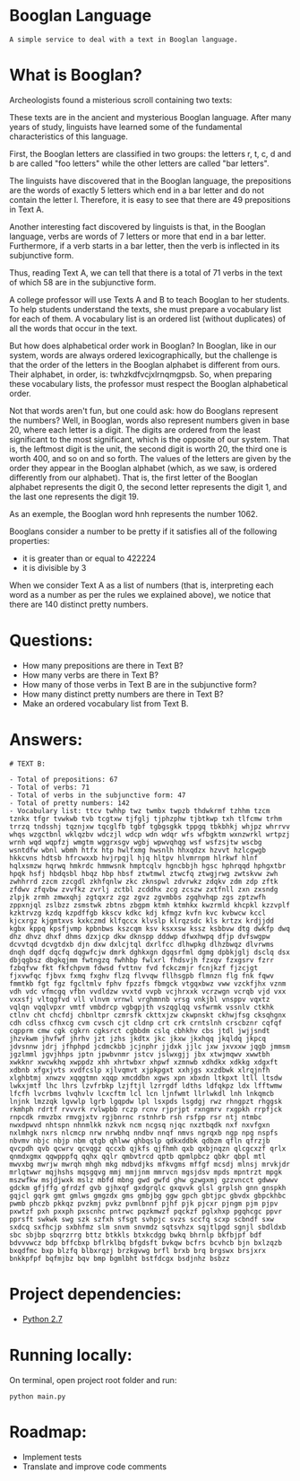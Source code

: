 # Booglan Language

```
A simple service to deal with a text in Booglan language.
```

# What is Booglan?
Archeologists found a misterious scroll containing two texts:

These texts are in the ancient and mysterious Booglan language. After many years of study, linguists have learned some of the fundamental characteristics of this language.

First, the Booglan letters are classified in two groups: the letters r, t, c, d and b are called "foo letters" while the other letters are called "bar letters".

The linguists have discovered that in the Booglan language, the prepositions are the words of exactly 5 letters which end in a bar letter and do not contain the letter l. Therefore, it is easy to see that there are 49 prepositions in Text A.

Another interesting fact discovered by linguists is that, in the Booglan language, verbs are words of 7 letters or more that end in a bar letter. Furthermore, if a verb starts in a bar letter, then the verb is inflected in its subjunctive form.

Thus, reading Text A, we can tell that there is a total of 71 verbs in the text of which 58 are in the subjunctive form.

A college professor will use Texts A and B to teach Booglan to her students. To help students understand the texts, she must prepare a vocabulary list for each of them. A vocabulary list is an ordered list (without duplicates) of all the words that occur in the text.

But how does alphabetical order work in Booglan? In Booglan, like in our system, words are always ordered lexicographically, but the challenge is that the order of the letters in the Booglan alphabet is different from ours. Their alphabet, in order, is: twhzkdfvcjxlrnqmgpsb. So, when preparing these vocabulary lists, the professor must respect the Booglan alphabetical order.

Not that words aren't fun, but one could ask: how do Booglans represent the numbers? Well, in Booglan, words also represent numbers given in base 20, where each letter is a digit. The digits are ordered from the least significant to the most significant, which is the opposite of our system. That is, the leftmost digit is the unit, the second digit is worth 20, the third one is worth 400, and so on and so forth. The values of the letters are given by the order they appear in the Booglan alphabet (which, as we saw, is ordered differently from our alphabet). That is, the first letter of the Booglan alphabet represents the digit 0, the second letter represents the digit 1, and the last one represents the digit 19.

As an exemple, the Booglan word hnh represents the number 1062.

Booglans consider a number to be pretty if it satisfies all of the following properties:

- it is greater than or equal to 422224
- it is divisible by 3

When we consider Text A as a list of numbers (that is, interpreting each word as a number as per the rules we explained above), we notice that there are 140 distinct pretty numbers.


# Questions:
- How many prepositions are there in Text B?
- How many verbs are there in Text B?
- How many of those verbs in Text B are in the subjunctive form?
- How many distinct pretty numbers are there in Text B?
- Make an ordered vocabulary list from Text B.


# Answers:
```
# TEXT B:

- Total of prepositions: 67
- Total of verbs: 71
- Total of verbs in the subjunctive form: 47
- Total of pretty numbers: 142
- Vocabulary list: ttcv twhhp twz twmbx twpzb thdwkrmf tzhhm tzcm tznkx tfgr tvwkwb tvb tcgtxw tjfglj tjphzphw tjbtkwp txh tlfcmw trhm trrzq tndsshj tqznjxw tqcglfb tgbf tgbgsgkk tppgq tbkbhkj whjpz whrrvv whqs wzgctbnl wklqzbv wdczjl wdcp wdn wdqr wfs wfbgktm wxnzwrkl wrtpzj wrnh wqd wqpfzj wmgtm wggrxsgv wgbj wpwvqhqg wsf wsfzsjtw wscbg wsntdfw wbnl wbmh htfx htp hwlfxmg hwsnlh hhxqdzx hzvvt hzlcgwgb hkkcvns hdtsb hfrcwxxb hvjrpqjl hjq hltpv hlvmrnpm hlrkwf hlnf hqlxsmzw hqrwq hmkrdc hmmwsnk hmptcqlv hgncbbjh hgsc hphrqqd hphgxtbr hpqk hsfj hbdqsbl hbqz hbp hbsf ztwtmwl ztwcfq ztwgjrwg zwtskvw zwh zwhhrrd zzcm zzcgdl zkhfqnlw zkc zknspwl zdvrwkz zdqkv zdm zdp zftk zfdwv zfqvbw zvvfkz zvrlj zctbl zcddhx zcg zcszw zxtfnll zxn zxsndg zlpjk zrmh zmwxqhj zgtqxrz zgz zgvz zgvmbbs zgqhvhqp zgs zptzwfh zppxnjql zslbzz zsmstwk zbtns zbgpm ktmh ktmhkx kwzrmld khcpkl kzzvplf kzktrvzg kzdq kzpdffgb kkscv kdkc kdj kfmgz kvfn kvc kvbwcw kccl kjcxrgz kjgmtxvs kxkczmd klfqccx klvslp klrqzsdc kls krtzx krdjjdd kgbx kppq kpsfjvmp kpbnbws kszcqm ksv ksxxsw kssz ksbbvw dtg dwkfp dwq dhz dhvz dhxf dhms dzxjcp dkw dknspp dddwp dfwxhwpq dfjp dvfswgpw dcvvtqd dcvgtdxb djn dxw dxlcjtql dxrlfcc dlhwpkg dlhzbwqz dlvrwms dnqh dqdf dqcfq dqgwfcjw dmrk dghkxgn dgqsrfml dgmg dpbkjglj dsclq dsx dbjqgbsz dbgkqjmm fwtngzq fwhhbp fwlxrl fhdsvjh fzxqv fzxgsrv fzrr fzbqfvw fkt fkfchpvm fdwsd fvttnv fvd fckczmjr fcnjkzf fjzcjgt fjxvwfqc fjbvx fxmq fxghv flzq flvvqw fllhsgpb flmnzn flg fnk fqwv fmmtkb fgt fgz fgcltmlv fphv fpzzfs fbmgck vtgqxbwz vww vzckfjhx vznm vdh vdc vfmcgq vfbn vvdldzw vvxtd vvpb vcjhrxxk vcrzwgn vcrqb vjd vxx vxxsfj vltqgfvd vll vlnvm vrnwl vrghmnnb vrsg vnkjbl vnsppv vqxtz vqlqn vqqlvpxr vmtf vmbdrcp vgbgpjth vszqglqq vsfwrmk vssnlv ctkhk ctlnv cht chcfdj chbnltpr czmrsfk ckttxjzw ckwpnskt ckhwjfsg cksqhgnx cdh cdlss cfhxcg cvm cvsch cjt cldnp crt crk crntslnh crscbznr cqfqf cqpprm cmw cgk cgkrn cgksrct cgbbdm cslq cbhkhv cbs jtdl jwjjsndt jhzvkwm jhvfwf jhrhv jzt jzhs jkdtx jkc jkxw jkxhqq jkqldq jkpcq jdvsnnw jdrj jfhphpd jcdmckbb jcjnphr jjdxk jjlc jxw jxvxxw jqgb jmmsm jgzlmml jgvjhhps jptn jpwbvnmr jstcv jslwxgjj jbx xtwjmqwv xwwtbh xwkknr xwcwkhq xwppdz xhh xhrtwbxr xhpwf xzmnwb xdhdkx xdkkg xdgxft xdbnb xfgxjvts xvdfcslp xjlvqmvt xjpkpgxt xxhjgs xxzdbwk xlrqjnfh xlghbtmj xnwzv xqqgtmn xqqp xmcddbn xgws xpn xbxdn ltkpxt ltll ltsdw lwkxjmtf lhc lhrs lzvfrbkp lzjftjl lzrrgdf ldths ldfqkpz ldx lfftwmw lfcfh lvcrbms lvqhvlv lcxcftm lcl lcn ljnfwmt llrlwkdl lnh lnkqmcb lnjnk lmzzqk lgvwlp lgrb lgqpdw lpl lsxpds lsgdgj rwz rhngpzt rhggsk rkmhph rdrtf rvvvrk rvlwpbb rczp rcnv rjprjpt rxngmrv rxgpkh rrpfjck rnpcdk rmvzbx rmvgjxtv rgjbnrnc rstnhrb rsh rsfpp rsr ntj ntmbc nwxdpwvd nhtspn nhnmlkk nzkvk ncm ncgsq njqc nxztbqdk nxf nxvfgxn nxlmhgk nxrs nlcmcp nrw nrwbhq nndbv nnqf nmvs ngrqxb ngp npg nspfs nbvmv nbjc nbjp nbm qtgb qhlww qhbqslp qdkxddbk qdbzm qfln qfrzjb qvcpdh qvb qcwrv qcvqgz qccxb qjkfs qjfhmh qxb qxbjnqzn qlcgcxzf qrlx qnmdxgmx qqwpppfq qqhx qqlr qmbvtrcd qptb qpmlpbcz qbkr qbpl mtl mwvxbg mwrjw mwrqh mhgh mkg mdbvdjks mfkvgms mffgf mcsdj mlnsj mrvkjdr mrlqtwwr mqjhshs mqsgqvg mmj mmjjnm mmrvcn mgsjdsv mpds mpntrzt mpgk mszwfkw msjdjwxk mslz mbfd mbng gwd gwfd ghw gzwgxmj gzzvncct gdwwv gdckm gfjffg gfrdzf gvb gjhxqf gxdgrqlc gxqvvk glsl grplsh gnn gnspkh gqjcl gqrk gmt gmlws gmgzdx gms gmbjbg ggw gpch gbtjpc gbvdx gbpckhbc pwmb phczb pkkqz pvzkmj pvkz pvmlbnnf pjhf pjk pjcxr pjngm pjm pjpv pxwtzf pxh pxxph pxscnhc pntrwc pqzkmwzf pqckzf pglxhxp pgqhcgc ppvr pprsft swkwk swg szk szfxh sfsgt svhpjc svzs sccfq scxp scbndf sxw sxdcq sxfhcjp sxbhfmz slm snvm snvmdz sqtsvhzx sqjtlpgd sgnjl sbdldxb sbc sbjbp sbqrzrrg bttz btkkls btxkcdgg bwkq bhrnlp bkfbjpf bdf bdvvvwcz bdp bffcbxp bflrklbq bfgdsft bvkqw bcfrs bcvhcb bjn bxlzqzb bxqdfmc bxp blzfq blbxrqzj brzkgvwg brfl brxb brq brgswx brsjxrx bnkkpfpf bqfmjbz bqv bmp bgmlbht bstfdcgx bsdjnhz bsbzz
```


# Project dependencies:
- [Python 2.7](https://wiki.python.org/moin/BeginnersGuide/Download)


# Running locally:

On terminal, open project root folder and run:

```
python main.py
```


# Roadmap:
- Implement tests
- Translate and improve code comments
